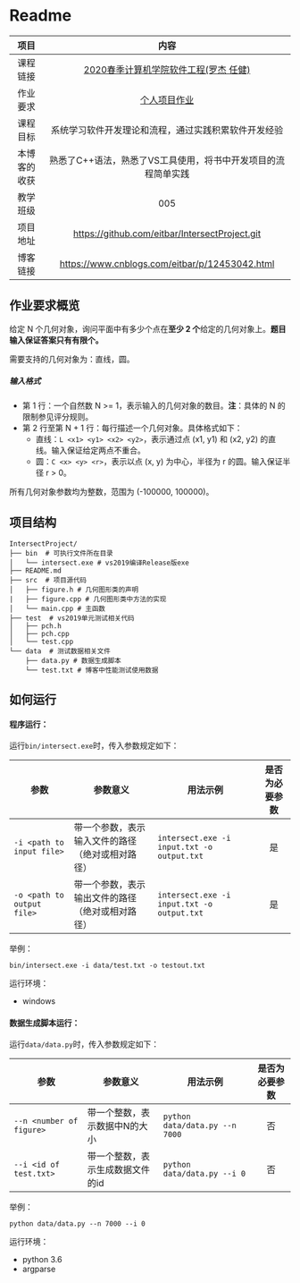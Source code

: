 # Readme

|     项目     |                             内容                             |
| :----------: | :----------------------------------------------------------: |
|   课程链接   | [2020春季计算机学院软件工程(罗杰 任健)](https://edu.cnblogs.com/campus/buaa/BUAA_SE_2020_LJ) |
|   作业要求   | [个人项目作业](https://edu.cnblogs.com/campus/buaa/BUAA_SE_2020_LJ/homework/10429) |
|   课程目标   |     系统学习软件开发理论和流程，通过实践积累软件开发经验     |
| 本博客的收获 | 熟悉了C++语法，熟悉了VS工具使用，将书中开发项目的流程简单实践 |
|   教学班级   |                             005                              |
|   项目地址   |        https://github.com/eitbar/IntersectProject.git        |
|   博客链接   |       <https://www.cnblogs.com/eitbar/p/12453042.html>       |

## 作业要求概览

给定 N 个几何对象，询问平面中有多少个点在**至少 2 个**给定的几何对象上。**题目输入保证答案只有有限个。**

需要支持的几何对象为：直线，圆。

##### 输入格式

- 第 1 行：一个自然数 N >= 1，表示输入的几何对象的数目。**注**：具体的 N 的限制参见评分规则。
- 第 2 行至第 N + 1 行：每行描述一个几何对象。具体格式如下：
  - 直线：`L <x1> <y1> <x2> <y2>`，表示通过点 (x1, y1) 和 (x2, y2) 的直线。输入保证给定两点不重合。
  - 圆：`C <x> <y> <r>`，表示以点 (x, y) 为中心，半径为 r 的圆。输入保证半径 r > 0。

所有几何对象参数均为整数，范围为 (-100000, 100000)。

## 项目结构

```
IntersectProject/ 
├── bin  # 可执行文件所在目录
│   └── intersect.exe # vs2019编译Release版exe
├── README.md
├── src	 # 项目源代码
│   ├── figure.h # 几何图形类的声明
|   ├── figure.cpp # 几何图形类中方法的实现
│   └── main.cpp # 主函数
├── test  # vs2019单元测试相关代码
│   ├── pch.h 
│   ├── pch.cpp 
│   └── test.cpp
└── data  # 测试数据相关文件
    ├── data.py # 数据生成脚本 
    └── test.txt # 博客中性能测试使用数据
```

## 如何运行

#### 程序运行：

运行`bin/intersect.exe`时，传入参数规定如下：

| **参数**                   | **参数意义**                                     | **用法示例**                               | 是否为必要参数 |
| -------------------------- | ------------------------------------------------ | ------------------------------------------ | :------------: |
| `-i <path to input file>`  | 带一个参数，表示输入文件的路径（绝对或相对路径） | `intersect.exe -i input.txt -o output.txt` |       是       |
| `-o <path to output file>` | 带一个参数，表示输出文件的路径（绝对或相对路径） | `intersect.exe -i input.txt -o output.txt` |       是       |

举例：

```
bin/intersect.exe -i data/test.txt -o testout.txt
```

运行环境：

- windows

#### 数据生成脚本运行：

运行`data/data.py`时，传入参数规定如下：

| **参数**                 | **参数意义**                     | **用法示例**                   | 是否为必要参数 |
| ------------------------ | -------------------------------- | ------------------------------ | :------------: |
| `--n <number of figure>` | 带一个整数，表示数据中N的大小    | `python data/data.py --n 7000` |       否       |
| `--i <id of test.txt>`   | 带一个整数，表示生成数据文件的id | `python data/data.py --i 0`    |       否       |

举例：

```
python data/data.py --n 7000 --i 0
```

运行环境：

- python 3.6
- argparse